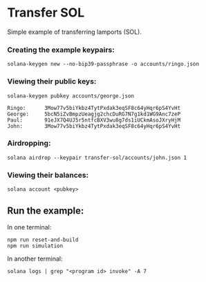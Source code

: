 # Transfer SOL

Simple example of transferring lamports (SOL).

### Creating the example keypairs:

```shell
solana-keygen new --no-bip39-passphrase -o accounts/ringo.json
```

### Viewing their public keys:

```shell
solana-keygen pubkey accounts/george.json
```

```shell
Ringo:      3Mow77v5biYkbz4TytPxdak3eqSF8c64yHqr6pS4YvHt
George:     5bcN5iZvBmpzUeagjg2chcDuRG7N7g1kd1WG9Anc7zeP
Paul:       91eJX7Q4UJ5r5ntfcBXV3wu8g7ds1iUCkmAsoJXryHjM
John:       3Mow77v5biYkbz4TytPxdak3eqSF8c64yHqr6pS4YvHt
```

### Airdropping:

```shell
solana airdrop --keypair transfer-sol/accounts/john.json 1
```

### Viewing their balances:

```shell
solana account <pubkey> 
```

## Run the example:

In one terminal:
```shell
npm run reset-and-build
npm run simulation
```

In another terminal:
```shell
solana logs | grep "<program id> invoke" -A 7
```